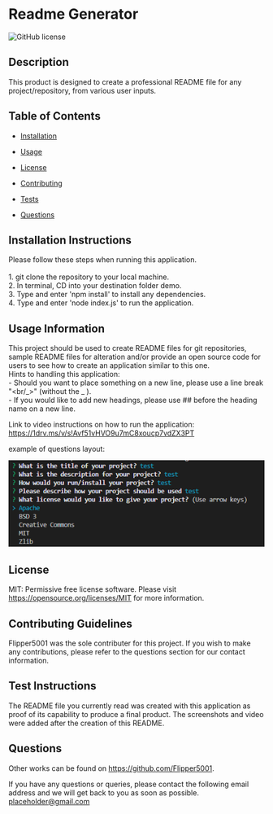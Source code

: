 # Readme Generator
![GitHub license](https://img.shields.io/badge/license-MIT-blue.svg)

## Description

This product is designed to create a professional README file for any project/repository, from various user inputs.

## Table of Contents 

* [Installation](#installation-instructions)

* [Usage](#usage-information)

* [License](#license)

* [Contributing](#contributing-guidelines)

* [Tests](#test-instructions)

* [Questions](#questions)

## Installation Instructions

Please follow these steps when running this application. <br/><br/>1. git clone the repository to your local machine. <br/>2. In terminal, CD into your destination folder demo. <br/>3. Type and enter 'npm install' to install any dependencies. <br/>4. Type and enter 'node index.js' to run the application.

## Usage Information

This project should be used to create README files for git repositories, sample README files for alteration and/or provide an open source code for users to see how to create an application similar to this one. <br/>Hints to handling this application: <br/> - Should you want to place something on a new line, please use a line break "<br/_>" (without the _ ).<br/>- If you would like to add new headings, please use ## before the heading name on a new line.

Link to video instructions on how to run the application:  
https://1drv.ms/v/s!Avf51vHVO9u7mC8xoucp7vdZX3PT  

example of questions layout:
  

![Screenshot](./demo/assets/screenshot.PNG)

## License

MIT: Permissive free license software. Please visit https://opensource.org/licenses/MIT for more information.
  
## Contributing Guidelines

Flipper5001 was the sole contributer for this project. If you wish to make any contributions, please refer to the questions section for our contact information.

## Test Instructions

The README file you currently read was created with this application as proof of its capability to produce a final product. The screenshots and video were added after the creation of this README.

## Questions

Other works can be found on https://github.com/Flipper5001.

If you have any questions or queries, please contact the following email address and we will get back to you as soon as possible.  
placeholder@gmail.com



